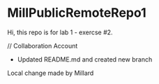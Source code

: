 # MillPublicRemoteRepo1

Hi, this repo is for lab 1 - exercse #2.

// Collaboration Account

- Updated README.md and created new branch

Local change made by Millard
